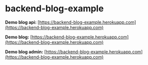 # backend-blog-example

**Demo blog api:** [https://backend-blog-example.herokuapp.com](https://backend-blog-example.herokuapp.com)

**Demo blog:** [https://backend-blog-example.herokuapp.com](https://backend-blog-example.herokuapp.com)

**Demo blog admin:** [https://backend-blog-example.herokuapp.com](https://backend-blog-example.herokuapp.com)
